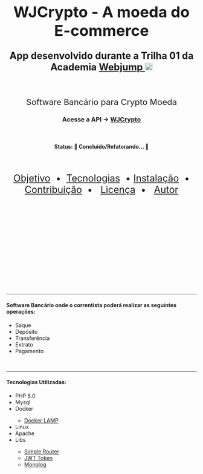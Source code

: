 <h1 align="center" style="font-size: 40px">WJCrypto - A moeda do E-commerce</h1>
<h3>
  <p align="center" style="font-size: 25px">App desenvolvido durante a Trilha 01 da Academia 
    <a href="https://webjump.com.br">
    Webjump <img src="https://emoji.slack-edge.com/T06B26EUW/webjump/5858e20b484131a5.png" width="20px" height="20px"/> 
    </a>
  </p>
</h3>
<br />
<p align="center" style="font-size: 22px">Software Bancário para Crypto Moeda</p>
<h3 align="center">
    Acesse a API -> <a href="http://45.63.111.91/trilha01">WJCrypto</a>
</h3>
<br />
<h4 align="center"> 
	Status: 🚧  Concluído/Refatorando...  🚧
</h4>
<br />
<p align="center" style="font-size: 25px">
 <a href="#objetivo">Objetivo</a>&nbsp; •&nbsp;
 <a href="#tecnologias">Tecnologias</a>&nbsp; • 
 <a href="#instalacao">Instalação</a>&nbsp; • 
 <a href="#contribuicao">Contribuição</a>&nbsp; • &nbsp;
 <a href="#licenc-a">Licença</a>&nbsp; • &nbsp;
 <a href="#autor">Autor</a>
</p>
<br />
<br /><br /><br /><br /><br /><br /><br /><br /><br /><br /><br /><br />
<hr />
<p id="#objetivo">
  <h4>Software Bancário onde o correntista poderá realizar as seguintes operações:</h4>
  <ul>
    <li>Saque</li>
    <li>Depósito</li>
    <li>Transferência</li>
    <li>Extrato</li>
    <li>Pagamento</li>
  </ul>
</p>
<br />
<hr />
<p id="#tecnologias">
  <h4>Tecnologias Utilizadas:</h4>
  <ul>
    <li>PHP 8.0</li>
    <li>Mysql</li>
    <li>Docker</li>
    <ul>
      <li>
        <a href="https://github.com/sprintcube/docker-compose-lamp">Docker LAMP</a></li>
      </li>
    </ul>
    <li>Linux</li>
    <li>Apache</li>
    <li>Libs</li>
    <ul>
      <li><a href="https://github.com/skipperbent/simple-php-router">Simple Router</a></li>
      <li><a href="https://github.com/firebase/php-jwt">JWT Token</a></li>
      <li><a href="https://github.com/Seldaek/monolog">Monolog</a></li>
  </ul>
</p>
